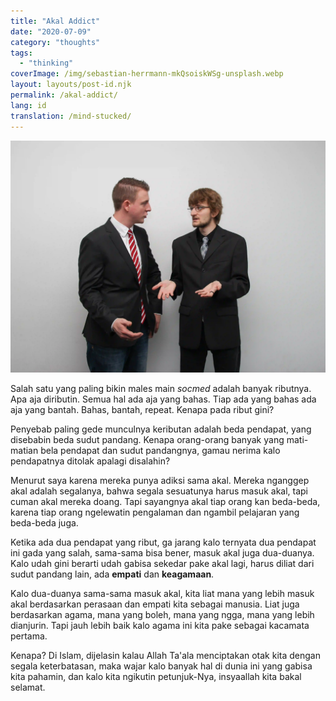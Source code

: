 ```yaml
---
title: "Akal Addict"
date: "2020-07-09"
category: "thoughts"
tags:
  - "thinking"
coverImage: /img/sebastian-herrmann-mkQsoiskWSg-unsplash.webp
layout: layouts/post-id.njk
permalink: /akal-addict/
lang: id
translation: /mind-stucked/
---
```


![debat](/img/sebastian-herrmann-mkQsoiskWSg-unsplash.webp)

Salah satu yang paling bikin males main _socmed_ adalah banyak ributnya. Apa aja diributin. Semua hal ada aja yang bahas. Tiap ada yang bahas ada aja yang bantah. Bahas, bantah, repeat. Kenapa pada ribut gini?

Penyebab paling gede munculnya keributan adalah beda pendapat, yang disebabin beda sudut pandang. Kenapa orang-orang banyak yang mati-matian bela pendapat dan sudut pandangnya, gamau nerima kalo pendapatnya ditolak apalagi disalahin?

Menurut saya karena mereka punya adiksi sama akal. Mereka nganggep akal adalah segalanya, bahwa segala sesuatunya harus masuk akal, tapi cuman akal mereka doang. Tapi sayangnya akal tiap orang kan beda-beda, karena tiap orang ngelewatin pengalaman dan ngambil pelajaran yang beda-beda juga.

Ketika ada dua pendapat yang ribut, ga jarang kalo ternyata dua pendapat ini gada yang salah, sama-sama bisa bener, masuk akal juga dua-duanya. Kalo udah gini berarti udah gabisa sekedar pake akal lagi, harus diliat dari sudut pandang lain, ada **empati** dan **keagamaan**.

Kalo dua-duanya sama-sama masuk akal, kita liat mana yang lebih masuk akal berdasarkan perasaan dan empati kita sebagai manusia. Liat juga berdasarkan agama, mana yang boleh, mana yang ngga, mana yang lebih dianjurin. Tapi jauh lebih baik kalo agama ini kita pake sebagai kacamata pertama.

Kenapa? Di Islam, dijelasin kalau Allah Ta'ala menciptakan otak kita dengan segala keterbatasan, maka wajar kalo banyak hal di dunia ini yang gabisa kita pahamin, dan kalo kita ngikutin petunjuk-Nya, insyaallah kita bakal selamat.
